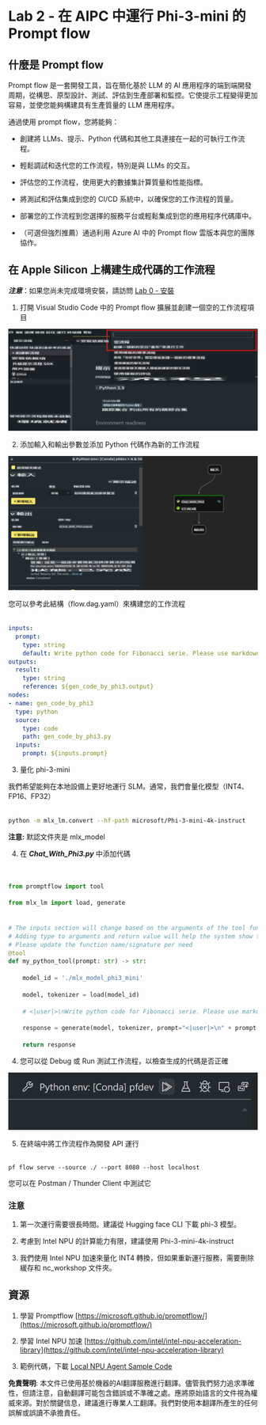 # **Lab 2 - 在 AIPC 中運行 Phi-3-mini 的 Prompt flow**

## **什麼是 Prompt flow**

Prompt flow 是一套開發工具，旨在簡化基於 LLM 的 AI 應用程序的端到端開發周期，從構思、原型設計、測試、評估到生產部署和監控。它使提示工程變得更加容易，並使您能夠構建具有生產質量的 LLM 應用程序。

通過使用 prompt flow，您將能夠：

- 創建將 LLMs、提示、Python 代碼和其他工具連接在一起的可執行工作流程。

- 輕鬆調試和迭代您的工作流程，特別是與 LLMs 的交互。

- 評估您的工作流程，使用更大的數據集計算質量和性能指標。

- 將測試和評估集成到您的 CI/CD 系統中，以確保您的工作流程的質量。

- 部署您的工作流程到您選擇的服務平台或輕鬆集成到您的應用程序代碼庫中。

- （可選但強烈推薦）通過利用 Azure AI 中的 Prompt flow 雲版本與您的團隊協作。



## **在 Apple Silicon 上構建生成代碼的工作流程**

***注意***：如果您尚未完成環境安裝，請訪問 [Lab 0 - 安裝](./01.Installations.md)

1. 打開 Visual Studio Code 中的 Prompt flow 擴展並創建一個空的工作流程項目

![create](../../../../../../../translated_images/pf_create.626fd367cf0ac7981e0731fdfc70fa46df0826f9eaf57c22f07908817ede14d3.tw.png)

2. 添加輸入和輸出參數並添加 Python 代碼作為新的工作流程

![flow](../../../../../../../translated_images/pf_flow.f2d64298a737b204ec7b33604538c97d4fffe9e07e74bad1c162e88e026d3dfa.tw.png)

您可以參考此結構（flow.dag.yaml）來構建您的工作流程

```yaml

inputs:
  prompt:
    type: string
    default: Write python code for Fibonacci serie. Please use markdown as output
outputs:
  result:
    type: string
    reference: ${gen_code_by_phi3.output}
nodes:
- name: gen_code_by_phi3
  type: python
  source:
    type: code
    path: gen_code_by_phi3.py
  inputs:
    prompt: ${inputs.prompt}


```

3. 量化 phi-3-mini

我們希望能夠在本地設備上更好地運行 SLM。通常，我們會量化模型（INT4、FP16、FP32）

```bash

python -m mlx_lm.convert --hf-path microsoft/Phi-3-mini-4k-instruct

```

**注意:** 默認文件夾是 mlx_model

4. 在 ***Chat_With_Phi3.py*** 中添加代碼

```python


from promptflow import tool

from mlx_lm import load, generate


# The inputs section will change based on the arguments of the tool function, after you save the code
# Adding type to arguments and return value will help the system show the types properly
# Please update the function name/signature per need
@tool
def my_python_tool(prompt: str) -> str:

    model_id = './mlx_model_phi3_mini'

    model, tokenizer = load(model_id)

    # <|user|>\nWrite python code for Fibonacci serie. Please use markdown as output<|end|>\n<|assistant|>

    response = generate(model, tokenizer, prompt="<|user|>\n" + prompt  + "<|end|>\n<|assistant|>", max_tokens=2048, verbose=True)

    return response


```

4. 您可以從 Debug 或 Run 測試工作流程，以檢查生成的代碼是否正確

![RUN](../../../../../../../translated_images/pf_run.57c3f9e7e7052ff85850b8f06648c7d5b4d2ac9f4796381fd8d29b1a41e1f705.tw.png)

5. 在終端中將工作流程作為開發 API 運行

```

pf flow serve --source ./ --port 8080 --host localhost   

```

您可以在 Postman / Thunder Client 中測試它


### **注意**

1. 第一次運行需要很長時間。建議從 Hugging face CLI 下載 phi-3 模型。

2. 考慮到 Intel NPU 的計算能力有限，建議使用 Phi-3-mini-4k-instruct

3. 我們使用 Intel NPU 加速來量化 INT4 轉換，但如果重新運行服務，需要刪除緩存和 nc_workshop 文件夾。



## **資源**

1. 學習 Promptflow [https://microsoft.github.io/promptflow/](https://microsoft.github.io/promptflow/)

2. 學習 Intel NPU 加速 [https://github.com/intel/intel-npu-acceleration-library](https://github.com/intel/intel-npu-acceleration-library)

3. 範例代碼，下載 [Local NPU Agent Sample Code](../../../../../../../code/07.Lab/01/AIPC/local-npu-agent)

**免責聲明**:
本文件已使用基於機器的AI翻譯服務進行翻譯。儘管我們努力追求準確性，但請注意，自動翻譯可能包含錯誤或不準確之處。應將原始語言的文件視為權威來源。對於關鍵信息，建議進行專業人工翻譯。我們對使用本翻譯所產生的任何誤解或誤讀不承擔責任。